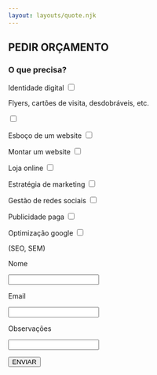 ```yaml
---
layout: layouts/quote.njk
---
```

<div id="quote">

## PEDIR ORÇAMENTO

### O que precisa?

<div class="questions-1">

Identidade digital
<label class="switch"><input type="checkbox"><span class="slider round"></span></label>

<p style="width:70%;">Flyers, cartões de visita, desdobráveis, etc.</p>
<label class="switch moveup"><input type="checkbox"><span class="slider round"></span></label>

Esboço de um website
<label class="switch"><input type="checkbox"><span class="slider round"></span></label>

Montar um website
<label class="switch"><input type="checkbox"><span class="slider round"></span></label>

Loja online
<label class="switch"><input type="checkbox"><span class="slider round"></span></label>

</div>

<div class="questions-2">

Estratégia de marketing
<label class="switch"><input type="checkbox"><span class="slider round"></span></label>

Gestão de redes sociais
<label class="switch"><input type="checkbox"><span class="slider round"></span></label>

Publicidade paga
<label class="switch"><input type="checkbox"><span class="slider round"></span></label>

Optimização google
<label class="switch"><input type="checkbox"><span class="slider round"></span></label>
<p class="reduce">(SEO, SEM)</p>

</div>

<div class="personal_info">

<p class="input_text">Nome</p>
<input class="short_input">

<p class="input_text">Email</p>
<input class="short_input">

<p class="input_text">Observações</p>
<input class="long_input">

<button class="quote_btn">ENVIAR</button>

</div>

</div>
